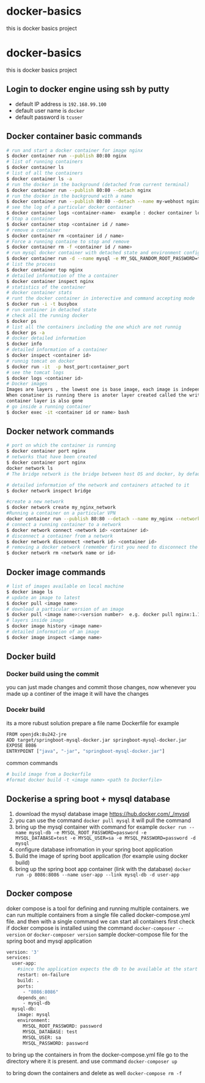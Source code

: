 # docker-basics
this is docker basics project

# docker-basics
this is docker basics project 

## Login to docker engine using ssh by putty
- default IP address is `192.168.99.100`
- default user name is `docker`
- default password is `tcuser`

## Docker container basic commands
```sh
# run and start a docker container for image nginx
$ docker container run --publish 80:80 nginx
# list of running containers
$ docker container ls
# list of all the containers
$ docker container ls -a
# run the docker in the background (detached from current terminal)
$ docker container run --publish 80:80 --detach nginx
# run the docker in the background with a name
$ docker container run --publish 80:80 --detach --name my-webhost nginx
# see the log of a particular docker container
$ docker container logs <container-name>  example : docker container logs my-webhost
# Stop a container 
$ docker container stop <container id / name>
# remove a container
$ docker container rm <container id / name>
# Force a running containe to stop and remove
$ docker container rm -f <container id / name>
# run mysql docker container with detached state and environment configuration as random password	
$ docker container run -d --name mysql -e MY_SQL_RANDOM_ROOT_PASSWORD=true mysql
# list the process 
$ docker container top nginx
# detailed information of the a container
$ docker container inspect nginx
# statistics of the container
# docker container stats
# runt the docker container in interective and command accepting mode
$ docker run -i -t busybox
# run container in detached state
# check all the running docker
$ docker ps
# list all the containers including the one which are not runnig
$ docker ps -a
# docker detailed information
$ docker info
# detailed information of a container
$ docker inspect <container id>
# runnig tomcat on docker
$ docker run -it  -p host_port:container_port
# see the tomcat logs
$ docker logs <container id>
# Docker images
Images are layers , the lowest one is base image, each image is independent and docker pulls these one by one.
When conatiner is running there is anoter layer created called the writable container layer. when container gets off the writable
container layer is also gone
# go inside a running container
$ docker exec -it <container id or name> bash
```

## Docker network commands
```sh
# port on which the container is running
$ docker container port nginx
# networks that have been created
$ docker container port nginx
docker network ls
# The bridge network is the bridge between host OS and docker, by default all containers are attached to the host network

# detailed information of the network and containers attached to it
$ docker network inspect bridge

#create a new network
$ docker network create my_nginx_network 
#Running a container on a particular VPN
docker container run --publish 80:80 --detach --name my_nginx --network my_nginx_app nginx
# connect a running container to a network
$ docker network connect <network id> <container id>
# disconnect a container from a network
$ docker network disconnect <network id> <container id>
# removing a docker network (remember first you need to disconnect the container from this network)
$ docker network rm <network name or id>
```

## Docker image commands
```sh
# list of images available on local machine
$ docker image ls
# update an image to latest
$ docker pull <image name>
# download a particular version of an image
$ docker pull <image name>:<version number>  e.g. docker pull nginx:1.11.9
# layers inside image
$ docker image history <image name>
# detailed information of an image
$ docker image inspect <iamge name>
```

## Docker build 
### Docker build using the commit 
you can just made changes and commit those changes, now whenever you made up a continer of the image it will have the changes
### Docekr build 
its a more rubust solution prepare a file name Dockerfile
for example 
```sh
FROM openjdk:8u242-jre
ADD target/springboot-mysql-docker.jar springboot-mysql-docker.jar
EXPOSE 8086
ENTRYPOINT ["java", "-jar", "springboot-mysql-docker.jar"]
```
common commands 

```sh
# build image from a Dockerfile
#format docker build -t <image name> <path to Dockerfile>
```

## Dockerise a spring boot + mysql database
1. download the mysql database image https://hub.docker.com/_/mysql 
2. you can use the command `docker pull mysql` it will pull the command
3. bring up the mysql container with command for example
`docker run --name mysql-db -e MYSQL_ROOT_PASSWORD=password -e MYSQL_DATABASE=test -e MYSQL_USER=sa -e MYSQL_PASSWORD=password -d mysql`
4. configure database infromation in your spring boot application 
5. Build the image of spring boot application (for example using docker build)
6. bring up the spring boot app container (link with the database)
`docker run -p 8086:8086 --name user-app --link mysql-db -d user-app`


## Docker compose
doker compose is a tool for defining and running multiple containers. we can run multiple containers from a single file called docker-compose.yml file. and then with a single command we can start all containers 
first check if docker compose is installed using the command 
`docker-composer --version` or `docker-composer version`
sample docker-compose file for the spring boot and mysql application
```sh
version: '3'
services:
  user-app:
    #since the application expects the db to be available at the start time, so if fails then restart
    restart: on-failure
    build: .
    ports:
      - "8086:8086"
    depends_on:
      - mysql-db
  mysql-db:
    image: mysql
    environment:
      MYSQL_ROOT_PASSWORD: password
      MYSQL_DATABASE: test
      MYSQL_USER: sa
      MYSQL_PASSWORD: password
```
to bring up the containers in from the docker-compose.yml file go to the directory where it is present. and use command
`docker-composer up`

to bring down the containers and delete as well
`docker-compose rm -f`


